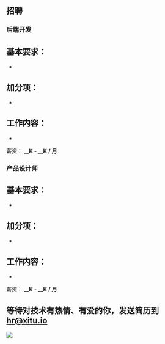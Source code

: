 ## 招聘

### 后端开发

基本要求：
- 
- 

加分项：
- 
- 

工作内容：
- 
- 

薪资： **__K - __K / 月**

### 产品设计师

基本要求：
- 
- 

加分项：
- 
- 

工作内容：
- 
- 

薪资： **__K - __K / 月**

## 等待对技术有热情、有爱的你，发送简历到 [hr@xitu.io](mailto:hr@xitu.io)
![](http://gold.xitu.io/images/jobs/team.png)
